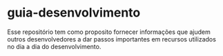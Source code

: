 # guia-desenvolvimento
Esse repositório tem como proposito fornecer informações que ajudem outros desenvolvedores a dar passos importantes em recursos utilizados no dia a dia do desenvolvimento.
